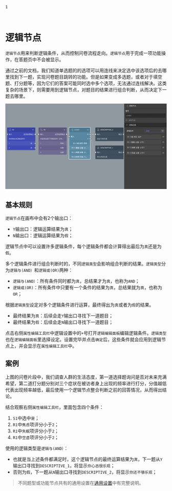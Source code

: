 ```index
1
```

```tag

```

```summary

```
# 逻辑节点

`逻辑节点`用来判断逻辑条件，从而控制问卷流程走向。`逻辑节点`用于完成一项功能操作，在答题页中不会被显示。

通过之前的文档，我们知道单选题的的选项可以用连线来决定选中该选项后的去哪里找到下一题，实现问卷题目跳转的功能。但是如果变成多选题，或者对于填空题、打分题等，因为它们的答案可能同时选中多个选项，无法通过连线解决。这类复杂的场景下，则需要用到逻辑节点，对题目的结果进行组合判断，从而决定下一题去哪里。

<img src='../assets/toolsNodes/01logic/logic.png'>

## 基本规则
`逻辑节点`在画布中会有2个输出口：
+ `Y`输出口：逻辑运算结果为`真`；
+ `N`输出口：逻辑运算结果为`假`；

逻辑节点中可以设置许多逻辑条件，每个逻辑条件都会计算得出最后为`真`还是为`假`。

多个逻辑条件进行组合判断时的，不同`逻辑类型`会影响组合判断的结果。`逻辑类型`分为`逻辑与(AND）`和`逻辑或(OR)`两种：
+ `逻辑与(AND）`：所有条件同时都为`真`，总结果才为`真`，也称为`AND`；
+ `逻辑或(OR)`：所有条件中只要有一个条件的结果为`真`，总结果就为`真`，也称为`OR`；

根据`逻辑类型`设定对多个逻辑条件进行运算，最终得出为`真`或者为`假`的结果。
+ 最终结果为`真`：后续会走`Y`输出口寻找下一道题目；
+ 最终结果为`假`：后续会走`N`输出口寻找下一道题目；

点击右侧`属性编辑工具栏`中逻辑设置中的`+`号打开`逻辑编辑面板`编辑逻辑条件。`逻辑类型`也在`逻辑编辑面板`里选择设定。设置完毕并点击`确定`后，这些条件就会应用到逻辑节点上，并会显示在`属性编辑工具栏`中。

## 案例
上图的问卷片段中，我们调查人群的生活态度，第一道选择题询问是否对未来充满希望，第二道打分题分别对三个症状在被访者身上出现的频率进行打分，分值越低代表出现频率越低，最后使用一个逻辑节点整合判断之前的回答情况，从而得出结论。

结合观察右侧`属性编辑工具栏`，里面包含四个条件：
1. `S1`中选中`是`；
2. `R1`中`焦虑`项评分小于`2`；
3. `R1`中`失眠`项评分小于`2`；
4. `R1`中`空虚`项评分小于`2`；

使用的逻辑类型是`逻辑与(AND）`：
+ 也就是当上述条件都满足时，这个逻辑节点的最终运算结果为`真`，下一题从`Y`输出口寻找到`DESCRIPTIVE_1`，将显示`你心态很乐观`；
+ 否则为`假`，下一题从`N`输出口寻找到`DESCRIPTIVE_2`，将显示`你还不够乐观`；

> 不同题型或功能节点共有的通用设置在[通用设置](../../11nodeSettings/concept.md)中有完整说明。

